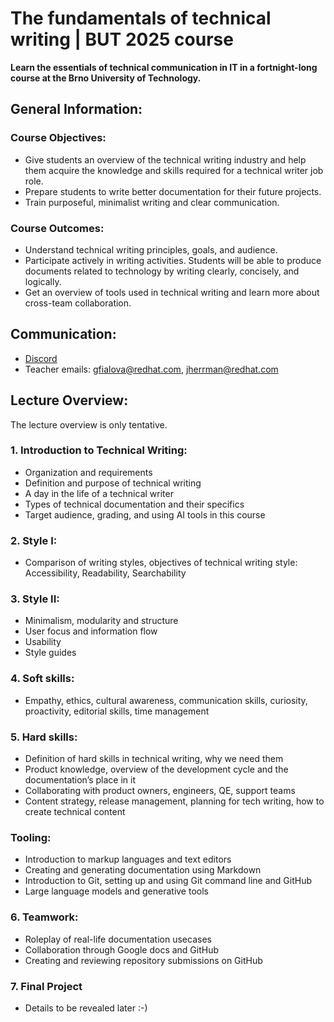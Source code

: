# The fundamentals of technical writing | BUT 2025 course

**Learn the essentials of technical communication in IT in a fortnight-long course at the Brno University of Technology.**

## General Information:

### Course Objectives:
- Give students an overview of the technical writing industry and help them acquire the knowledge and skills required for a technical writer job role.
- Prepare students to write better documentation for their future projects.
- Train purposeful, minimalist writing and clear communication.

### Course Outcomes:
- Understand technical writing principles, goals, and audience.
- Participate actively in writing activities. Students will be able to produce documents related to technology by writing clearly, concisely, and logically.
- Get an overview of tools used in technical writing and learn more about cross-team collaboration.

## Communication:
* [Discord](https://discord.gg/8C5Ty4WfU7)
* Teacher emails: gfialova@redhat.com, jherrman@redhat.com

## Lecture Overview:
The lecture overview is only tentative.

### 1. Introduction to Technical Writing:
* Organization and requirements
* Definition and purpose of technical writing
* A day in the life of a technical writer
* Types of technical documentation and their specifics
* Target audience, grading, and using AI tools in this course

### 2. Style I:
* Comparison of writing styles, objectives of technical writing style: Accessibility, Readability, Searchability

### 3. Style II:
* Minimalism, modularity and structure
* User focus and information flow
* Usability
* Style guides

### 4. Soft skills:
* Empathy, ethics, cultural awareness, communication skills, curiosity, proactivity, editorial skills, time management


### 5. Hard skills:
* Definition of hard skills in technical writing, why we need them
* Product knowledge, overview of the development cycle and the documentation’s place in it
* Collaborating with product owners, engineers, QE, support teams
* Content strategy, release management, planning for tech writing, how to create technical content


### Tooling:
* Introduction to markup languages and text editors
* Creating and generating documentation using Markdown
* Introduction to Git, setting up and using Git command line and GitHub
* Large language models and generative tools


### 6. Teamwork:
* Roleplay of real-life documentation usecases
* Collaboration through Google docs and GitHub
* Creating and reviewing repository submissions on GitHub

### 7. Final Project
* Details to be revealed later :-)


